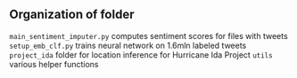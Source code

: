 ## Organization of folder

`main_sentiment_imputer.py` computes sentiment scores for files with tweets
`setup_emb_clf.py` trains neural network on 1.6mln labeled tweets
`project_ida` folder for location inference for Hurricane Ida Project
`utils` various helper functions

